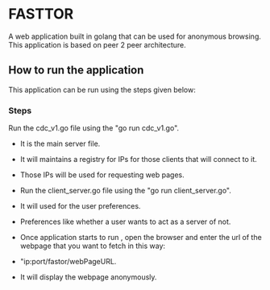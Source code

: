 # FASTTOR	

A web application built in golang that can be used for anonymous browsing. This application is based on peer 2 peer architecture.


## How to run the application
This application can be run using the steps given below:

### Steps

Run the cdc_v1.go file using the "go run cdc_v1.go". 

- It is the main server file. 
- It will maintains a registry for IPs for those clients that will connect to it. 
- Those IPs will be used for requesting web pages.

-  Run the client_server.go file using the "go run client_server.go". 

-  It will used for the user preferences.
-  Preferences like whether a user wants to act as a server of not.

-  Once application starts to run , open the browser and enter the url of the webpage that you want to fetch in this way:

- "ip:port/fastor/webPageURL. 

- It will display the webpage anonymously.

